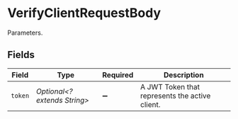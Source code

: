 # VerifyClientRequestBody

Parameters.


## Fields

| Field                                          | Type                                           | Required                                       | Description                                    |
| ---------------------------------------------- | ---------------------------------------------- | ---------------------------------------------- | ---------------------------------------------- |
| `token`                                        | *Optional<? extends String>*                   | :heavy_minus_sign:                             | A JWT Token that represents the active client. |